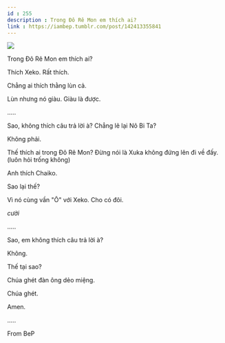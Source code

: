 ```yaml
---
id : 255
description : Trong Đô Rê Mon em thích ai?
link : https://iambep.tumblr.com/post/142413355841
---
```


![](https://64.media.tumblr.com/e6c05667b162c8de35ba54ee3839be4b/tumblr_o59xyi1FQ21u3a9rjo1_500.jpg)

Trong Đô Rê Mon em thích ai?

Thích Xeko. Rất thích.

Chẳng ai thích thằng lùn cả.

Lùn nhưng nó giàu. Giàu là được.

.....

Sao, không thích câu trả lời à? Chẳng lẽ lại Nô Bi Ta?

Không phải.

Thế thích ai trong Đô Rê Mon? Đừng nói là Xuka không đứng lên đi về đấy.
(luôn hỏi trống không)

Anh thích Chaiko.

Sao lại thế?

Vì nó cùng vần "Ô" với Xeko. Cho có đôi.

*cười*

.....

Sao, em không thích câu trả lời à?

Không.

Thế tại sao?

Chúa ghét đàn ông dẻo miệng.

Chúa ghét.

Amen.

.....

From BeP